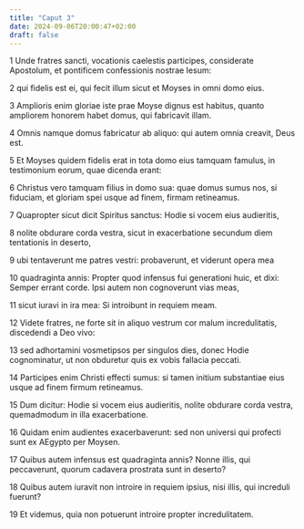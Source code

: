 ```yaml
---
title: "Caput 3"
date: 2024-09-06T20:00:47+02:00
draft: false
---
```



1 Unde fratres sancti, vocationis caelestis participes, considerate Apostolum, et pontificem confessionis nostrae Iesum:

2 qui fidelis est ei, qui fecit illum sicut et Moyses in omni domo eius.

3 Amplioris enim gloriae iste prae Moyse dignus est habitus, quanto ampliorem honorem habet domus, qui fabricavit illam.

4 Omnis namque domus fabricatur ab aliquo: qui autem omnia creavit, Deus est.

5 Et Moyses quidem fidelis erat in tota domo eius tamquam famulus, in testimonium eorum, quae dicenda erant:

6 Christus vero tamquam filius in domo sua: quae domus sumus nos, si fiduciam, et gloriam spei usque ad finem, firmam retineamus.

7 Quapropter sicut dicit Spiritus sanctus: Hodie si vocem eius audieritis,

8 nolite obdurare corda vestra, sicut in exacerbatione secundum diem tentationis in deserto,

9 ubi tentaverunt me patres vestri: probaverunt, et viderunt opera mea

10 quadraginta annis: Propter quod infensus fui generationi huic, et dixi: Semper errant corde. Ipsi autem non cognoverunt vias meas,

11 sicut iuravi in ira mea: Si introibunt in requiem meam.

12 Videte fratres, ne forte sit in aliquo vestrum cor malum incredulitatis, discedendi a Deo vivo:

13 sed adhortamini vosmetipsos per singulos dies, donec Hodie cognominatur, ut non obduretur quis ex vobis fallacia peccati.

14 Participes enim Christi effecti sumus: si tamen initium substantiae eius usque ad finem firmum retineamus.

15 Dum dicitur: Hodie si vocem eius audieritis, nolite obdurare corda vestra, quemadmodum in illa exacerbatione.

16 Quidam enim audientes exacerbaverunt: sed non universi qui profecti sunt ex AEgypto per Moysen.

17 Quibus autem infensus est quadraginta annis? Nonne illis, qui peccaverunt, quorum cadavera prostrata sunt in deserto?

18 Quibus autem iuravit non introire in requiem ipsius, nisi illis, qui increduli fuerunt?

19 Et videmus, quia non potuerunt introire propter incredulitatem.


